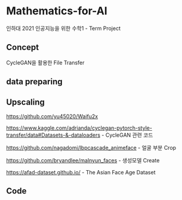 # Mathematics-for-AI
인하대 2021 인공지능을 위한 수학1 - Term Project

## Concept
CycleGAN을 활용한 File Transfer

## data preparing

## Upscaling
https://github.com/yu45020/Waifu2x 

https://www.kaggle.com/adrianda/cyclegan-pytorch-style-transfer/data#Datasets-&-dataloaders - CycleGAN 관련 코드

https://github.com/nagadomi/lbpcascade_animeface - 얼굴 부분 Crop
  
https://github.com/bryandlee/malnyun_faces - 생성모델 Create

https://afad-dataset.github.io/ - The Asian Face Age Dataset

## Code 
